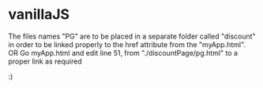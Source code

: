 # vanillaJS
The files names "PG" are to be placed in a separate folder called "discount" in order to be linked properly to the href attribute from the "myApp.html".
OR
Go myApp.html and edit line 51,
from "./discountPage/pg.html" to a proper link as required

:)
